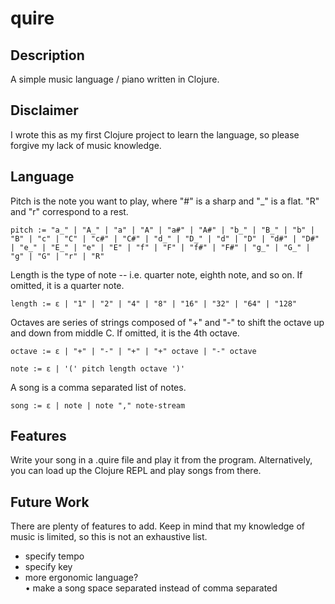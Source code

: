# quire

## Description
A simple music language / piano written in Clojure.

## Disclaimer
I wrote this as my first Clojure project to learn the language, so please forgive my lack of music knowledge.

## Language
Pitch is the note you want to play, where "#" is a sharp and "\_" is a flat. "R" and "r" correspond to a rest.
```
pitch := "a_" | "A_" | "a" | "A" | "a#" | "A#" | "b_" | "B_" | "b" | "B" | "c" | "C" | "c#" | "C#" | "d_" | "D_" | "d" | "D" | "d#" | "D#" | "e_" | "E_" | "e" | "E" | "f" | "F" | "f#" | "F#" | "g_" | "G_" | "g" | "G" | "r" | "R"
```

Length is the type of note -- i.e. quarter note, eighth note, and so on. If omitted, it is a quarter note.
```
length := ε | "1" | "2" | "4" | "8" | "16" | "32" | "64" | "128"
```

Octaves are series of strings composed of "+" and "-" to shift the octave up and down from middle C. If omitted, it is the 4th octave.
```
octave := ε | "+" | "-" | "+" | "+" octave | "-" octave 
```

```
note := ε | '(' pitch length octave ')'
```

A song is a comma separated list of notes.
```
song := ε | note | note "," note-stream
```

## Features
Write your song in a .quire file and play it from the program. Alternatively, you can load up the Clojure REPL and play songs from there.

## Future Work
There are plenty of features to add. Keep in mind that my knowledge of music is limited, so this is not an exhaustive list.
- specify tempo
- specify key
- more ergonomic language?  
  • make a song space separated instead of comma separated

